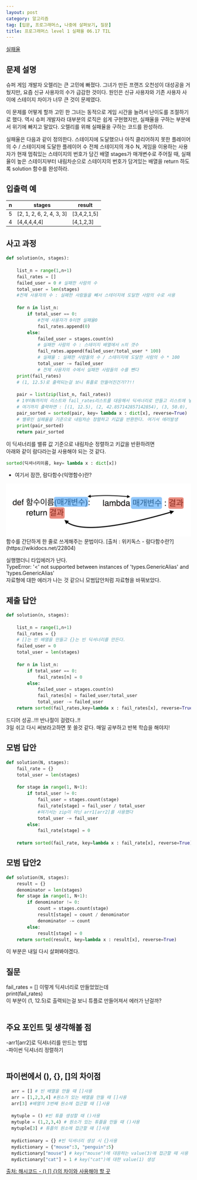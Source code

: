```yaml
---
layout: post
category: 알고리즘
tag: [입문, 프로그래머스, 나중에 살펴보기, 질문]
title: 프로그래머스 level 1 실패율 06.17 TIL
---
```


[실패율](https://programmers.co.kr/learn/courses/30/lessons/42889) 

## 문제 설명

슈퍼 게임 개발자 오렐리는 큰 고민에 빠졌다. 그녀가 만든 프랜즈 오천성이 대성공을 거뒀지만, 요즘 신규 사용자의 수가 급감한 것이다. 원인은 신규 사용자와 기존 사용자 사이에 스테이지 차이가 너무 큰 것이 문제였다.

이 문제를 어떻게 할까 고민 한 그녀는 동적으로 게임 시간을 늘려서 난이도를 조절하기로 했다. 역시 슈퍼 개발자라 대부분의 로직은 쉽게 구현했지만, 실패율을 구하는 부분에서 위기에 빠지고 말았다. 오렐리를 위해 실패율을 구하는 코드를 완성하라.

실패율은 다음과 같이 정의한다.
스테이지에 도달했으나 아직 클리어하지 못한 플레이어의 수 / 스테이지에 도달한 플레이어 수
전체 스테이지의 개수 N, 게임을 이용하는 사용자가 현재 멈춰있는 스테이지의 번호가 담긴 배열 stages가 매개변수로 주어질 때, 실패율이 높은 스테이지부터 내림차순으로 스테이지의 번호가 담겨있는 배열을 return 하도록 solution 함수를 완성하라.

## 입출력 예

<table>
  <thead>
    <tr>
      <th>n</th>
      <th>stages</th>
      <th>result</th>
    </tr>
  </thead>
  <tbody>
    <tr>
      <td>5</td>
      <td>[2, 1, 2, 6, 2, 4, 3, 3]</td>
      <td>[3,4,2,1,5]</td>
    </tr>
    <tr>
      <td>4</td>
      <td>[4,4,4,4,4]</td>
      <td>[4,1,2,3]</td>
    </tr>
  </tbody>
</table>

## 사고 과정

```python
def solution(n, stages):
    
    list_n = range(1,n+1)
    fail_rates = []
    failed_user = 0 # 실패한 사람의 수
    total_user = len(stages) 
    #전체 사용자의 수 : 실패한 사람들을 빼서 스테이지에 도달한 사람의 수로 사용    
    
    for n in list_n:
        if total_user == 0:
            #전체 사용자가 0이면 실패율0
            fail_rates.append(0)
        else:
            failed_user = stages.count(n)
            # 실패한 사람의 수 : 스테이지 배열에서 n의 갯수
            fail_rates.append(failed_user/total_user * 100)
            # 실패율 : 실패한 사람들의 수 / 스테이지에 도달한 사람의 수 * 100
            total_user -= failed_user
            # 전체 사용자의 수에서 실패한 사람들의 수를 뺀다
    print(fail_rates)
    # (1, 12.5)로 출력되는걸 보니 튜플로 만들어진건가??!!
    
    pair = list(zip(list_n, fail_rates))
    # 1부터N까지의 리스트와 fail_rates리스트를 대응해서 딕셔너리로 만들고 리스트에 넣는다.
    # 여기까지 출력하면 : [(1, 12.5), (2, 42.857142857142854), (3, 50.0), (4, 50.0), (5, 0.0)]  
    pair_sorted = sorted(pair, key= lambda x : dict[x], reverse=True)
    # 밸류인 실패율을 기준으로 내림차순 정렬하고 키값을 반환한다. 여기서 에러발생
    print(pair_sorted)
    return pair_sorted 
```

이 딕셔너리를 밸류 값 기준으로 내림차순 정렬하고 키값을 반환하려면  
아래와 같이 람다라는걸 사용해야 되는 것 같다.

```python
sorted(딕셔너리이름, key= lambda x : dict[x])
```
* 여기서 잠깐, 람다함수(익명함수)란?
<img src="../public/img/lambda.png">
함수를 간단하게 한 줄로 쓰게해주는 문법이다.  
[출처 : 위키독스 - 람다함수란?](https://wikidocs.net/22804)

실행했더니 타입에러가 난다.  
TypeError: '<' not supported between instances of 'types.GenericAlias' and 'types.GenericAlias'  
자료형에 대한 에러가 나는 것 같으니 모범답안처럼 자료형을 바꿔보았다.

## 제출 답안
```python
def solution(n, stages):
    
    list_n = range(1,n+1)
    fail_rates = {}
    # []는 빈 배열을 만들고 {}는 빈 딕셔너리를 만든다.
    failed_user = 0 
    total_user = len(stages)     
    
    for n in list_n:
        if total_user == 0:
            fail_rates[n] = 0
        else:
            failed_user = stages.count(n)
            fail_rates[n] = failed_user/total_user
            total_user -= failed_user
    return sorted(fail_rates,key=lambda x : fail_rates[x], reverse=True)
```
드디어 성공..!!! 반나절이 걸렸다..!!  
3일 쉬고 다시 써보라고하면 못 쓸것 같다. 매일 공부하고 반복 학습을 해야지!

## 모범 답안

```python
def solution(N, stages):
    fail_rate = {}
    total_user = len(stages)

    for stage in range(1, N+1):
        if total_user != 0:
            fail_user = stages.count(stage)
            fail_rate[stage] = fail_user / total_user
            #여기서는 zip이 아닌 arr1[arr2]를 사용했다
            total_user -= fail_user
        else:
            fail_rate[stage] = 0

    return sorted(fail_rate, key=lambda x : fail_rate[x], reverse=True)
```

## 모범 답안2
```python
def solution(N, stages):
    result = {}
    denominator = len(stages)
    for stage in range(1, N+1):
        if denominator != 0:
            count = stages.count(stage)
            result[stage] = count / denominator
            denominator -= count
        else:
            result[stage] = 0
    return sorted(result, key=lambda x : result[x], reverse=True)
```
이 부분은 내일 다시 살펴봐야겠다.

## 질문

  fail_rates = [] 이렇게 딕셔너리로 만들었었는데   
  print(fail_rates)  
  이 부분이 (1, 12.5)로 출력되는걸 보니 튜플로 만들어져서 에러가 난걸까?   
<br>

## 주요 포인트 및 생각해볼 점   

  -arr1\[arr2]로 딕셔너리를 만드는 방법  
  -파이썬 딕셔너리 정렬하기  
<br>

## 파이썬에서 (), {}, []의 차이점
```python
  arr = [] # 빈 배열을 만들 때 []사용  
  arr = [1,2,3,4] #원소가 있는 배열을 만들 때 []사용  
  arr[3] #배열의 3번째 원소에 접근할 때 []사용  

  mytuple = () #빈 튜플 생성할 때 ()사용  
  mytuple = (1,2,3,4) # 원소가 있는 튜플을 만들 때 ()사용  
  mytuple[3] # 튜플의 원소에 접근할 때 []사용  

  mydictionary = {} #빈 딕셔너리 생성 시 {}사용  
  mydictionary = {"mouse":3, "penguin":5}  
  mydictionary["mouse"] # key("mouse")에 대응하는 value(3)에 접근할 때 사용  
  mydictionary["cat"] = 1 # key("cat")에 대한 value(1) 생성  
```
  [출처: 해시코드 - () [] {}의 차이와 사용해야 할 곳](https://hashcode.co.kr/questions/4118/%EC%9D%98-%EC%B0%A8%EC%9D%B4%EC%99%80-%EC%82%AC%EC%9A%A9%ED%95%B4%EC%95%BC-%ED%95%A0-%EA%B3%B3)

